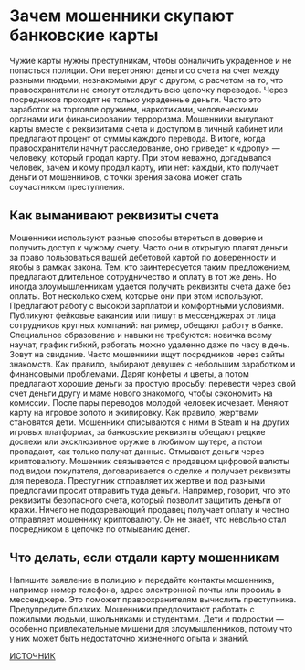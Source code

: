 # Зачем мошенники скупают банковские карты

 Чужие карты нужны преступникам, чтобы обналичить украденное и не попасться полиции. Они перегоняют деньги со счета на счет между разными людьми, незнакомыми друг с другом, с расчетом на то, что правоохранители не смогут отследить всю цепочку переводов.
Через посредников проходят не только украденные деньги. Часто это заработок на торговле оружием, наркотиками, человеческими органами или финансировании терроризма.
Мошенники выкупают карты вместе с реквизитами счета и доступом в личный кабинет или предлагают процент от суммы каждого перевода. В итоге, когда правоохранители начнут расследование, оно приведет к «дропу» — человеку, который продал карту. При этом неважно, догадывался человек, зачем и кому продал карту, или нет: каждый, кто получает деньги от мошенников, с точки зрения закона может стать соучастником преступления.

## Как выманивают реквизиты счета
Мошенники используют разные способы втереться в доверие и получить доступ к чужому счету.
Часто они в открытую платят деньги за право пользоваться вашей дебетовой картой по доверенности и якобы в рамках закона. Тем, кто заинтересуется таким предложением, предлагают длительное сотрудничество и оплату в тот же день.
Но иногда злоумышленникам удается получить реквизиты счета даже без оплаты. Вот несколько схем, которые они при этом используют.
Предлагают работу с высокой зарплатой и комфортными условиями. Публикуют фейковые вакансии или пишут в мессенджерах от лица сотрудников крупных компаний: например, обещают работу в банке. Специальное образование и навыки не требуются: новичка всему научат, график гибкий, работать можно удаленно даже по часу в день.
Зовут на свидание. Часто мошенники ищут посредников через сайты знакомств. Как правило, выбирают девушек с небольшим заработком и финансовыми проблемами. Дарят конфеты и цветы, а потом предлагают хорошие деньги за простую просьбу: перевести через свой счет деньги другу и маме нового знакомого, чтобы сэкономить на комиссии. После пары переводов молодой человек исчезает.
Меняют карту на игровое золото и экипировку. Как правило, жертвами становятся дети. Мошенники списываются с ними в Steam и на других игровых платформах, за банковские реквизиты обещают редкие доспехи или эксклюзивное оружие в любимом шутере, а потом пропадают, как только получат данные.
Отмывают деньги через криптовалюту. Мошенник связывается с продавцом цифровой валюты под видом покупателя, договаривается о сделке и получает реквизиты для перевода. Преступник отправляет их жертве и под разными предлогами просит отправить туда деньги. Например, говорит, что это реквизиты безопасного счета, который позволит защитить деньги от кражи.
Ничего не подозревающий продавец получает оплату и честно отправляет мошеннику криптовалюту. Он не знает, что невольно стал посредником в цепочке по отмыванию денег.

## Что делать, если отдали карту мошенникам
Напишите заявление в полицию и передайте контакты мошенника, например номер телефона, адрес электронной почты или профиль в мессенджере. Это поможет правоохранителям вычислить преступника.
Предупредите близких. Мошенники предпочитают работать с пожилыми людьми, школьниками и студентами. Дети и подростки — особенно привлекательные мишени для злоумышленников, потому что у них может быть недостаточно жизненного опыта и знаний.

[ИСТОЧНИК](https://www.tbank.ru/finance/blog/drop/)


